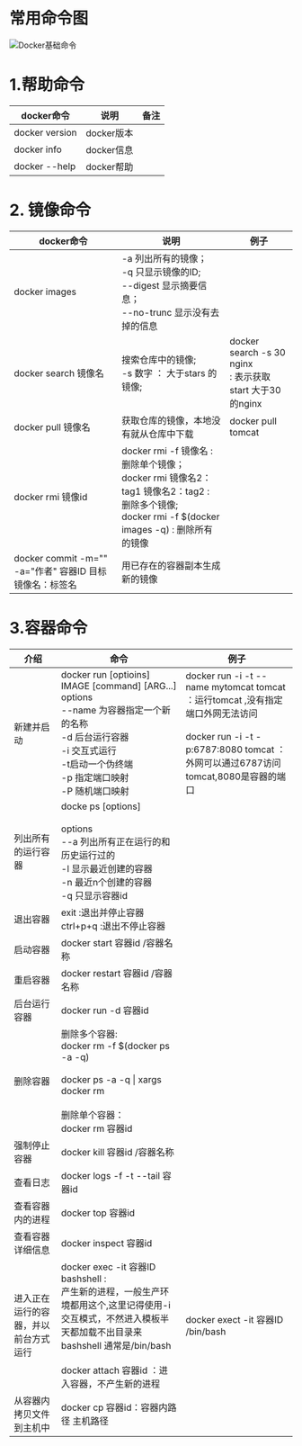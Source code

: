 



# 常用命令图

![Docker基础命令](//ws4.sinaimg.cn/large/b8a27c2fgy1g3eu3br3k4j22032f1x0v.jpg)

# 1.帮助命令

| docker命令     | 说明       | 备注 |
| -------------- | ---------- | ---- |
| docker version | docker版本 |      |
| docker info    | docker信息 |      |
| docker --help  | docker帮助 |      |



# 2. 镜像命令

| docker命令                                              | 说明                                                         | 例子                                                         |
| ------------------------------------------------------- | ------------------------------------------------------------ | ------------------------------------------------------------ |
| docker images                                           | -a 列出所有的镜像；<br/>-q 只显示镜像的ID;<br/>--digest 显示摘要信息；<br/>--no-trunc 显示没有去掉的信息 |                                                              |
| docker search 镜像名                                    | 搜索仓库中的镜像;<br/>-s 数字 ： 大于stars 的镜像;<br/>      | docker search -s 30 nginx  <br>: 表示获取start 大于30的nginx |
| docker pull  镜像名                                     | 获取仓库的镜像，本地没有就从仓库中下载                       | docker pull tomcat                                           |
| docker rmi 镜像id                                       | docker rmi -f 镜像名 : 删除单个镜像；<br/>docker rmi 镜像名2：tag1 镜像名2：tag2  : 删除多个镜像;<br/>docker rmi -f $(docker images -q)  : 删除所有的镜像 |                                                              |
| docker commit -m="" -a="作者" 容器ID 目标镜像名：标签名 | 用已存在的容器副本生成新的镜像                               |                                                              |



# 3.容器命令

| 介绍                                 | 命令                                                         | 例子                                                         |
| ------------------------------------ | ------------------------------------------------------------ | ------------------------------------------------------------ |
| 新建并启动                           | docker run [optioins] IMAGE [command] [ARG...]<br/>options <br/>      --name 为容器指定一个新的名称<br/>     -d 后台运行容器<br/>     -i 交互式运行<br/>     -t启动一个伪终端<br/>    -p 指定端口映射<br/>    -P 随机端口映射 | docker run -i -t --name mytomcat tomcat   ：运行tomcat ,没有指定端口外网无法访问<br/><br/>docker run -i -t  -p:6787:8080  tomcat   ：外网可以通过6787访问tomcat,8080是容器的端口 |
| 列出所有的运行容器                   | docke ps [options]<br/><br/>options  <br/>   --a 列出所有正在运行的和历史运行过的<br/>  -l 显示最近创建的容器<br/>  -n 最近n个创建的容器<br/>   -q 只显示容器id |                                                              |
| 退出容器                             | exit :退出并停止容器<br/>ctrl+p+q :退出不停止容器            |                                                              |
| 启动容器                             | docker start 容器id /容器名称                                |                                                              |
| 重启容器                             | docker restart 容器id /容器名称                              |                                                              |
| 后台运行容器                         | docker run -d 容器id                                         |                                                              |
| 删除容器                             | 删除多个容器:<br/>     docker rm -f $(docker ps -a -q)<br/><br/>    docker ps -a -q \| xargs docker rm <br/><br/>删除单个容器：<br/>docker rm 容器id |                                                              |
| 强制停止容器                         | docker kill 容器id /容器名称                                 |                                                              |
| 查看日志                             | docker logs -f -t --tail 容器id                              |                                                              |
| 查看容器内的进程                     | docker top 容器id                                            |                                                              |
| 查看容器详细信息                     | docker inspect 容器id                                        |                                                              |
| 进入正在运行的容器，并以前台方式运行 | docker exec -it 容器ID bashshell   : <br/>          产生新的进程，一般生产环境都用这个,这里记得使用-i 交互模式，不然进入模板半天都加载不出目录来  bashshell 通常是/bin/bash<br/><br/>docker attach 容器id  ：进入容器，不产生新的进程 | docker  exect  -it  容器ID /bin/bash                         |
| 从容器内拷贝文件到主机中             | docker cp 容器id：容器内路径  主机路径                       |                                                              |

